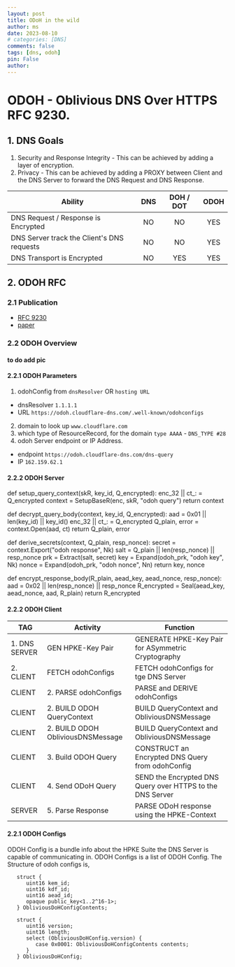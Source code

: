```yaml
---
layout: post
title: ODoH in the wild
author: ms
date: 2023-08-10
# categories: [DNS]
comments: false
tags: [dns, odoh]
pin: False
author:
---
```


# ODOH - Oblivious DNS Over HTTPS RFC 9230.

## 1. DNS Goals
1. Security and Response Integrity - This can be achieved by adding a layer of encryption.
2. Privacy - This can be achieved by adding a PROXY between Client and the DNS Server to forward the DNS Request and DNS Response.


| Ability                                      | DNS |DOH / DOT | ODOH |
|----------------------------------------------|:-----:|:----------:|:------:|
| DNS Request / Response is Encrypted          | NO  | NO       | YES  |
| DNS Server track the Client's DNS requests | NO  | NO       | YES  |
| DNS Transport is Encrypted                  | NO  | YES      | YES  |



## 2. ODOH RFC

### 2.1 Publication
- [RFC 9230](https://datatracker.ietf.org/doc/rfc9230/)
- [paper](pdf)

### 2.2 ODOH Overview

#### to do add pic

#### 2.2.1 ODOH Parameters

1. odohConfig from `dnsResolver` OR `hosting URL`
- dnsResolver `1.1.1.1`
- URL `https://odoh.cloudflare-dns.com/.well-known/odohconfigs`
2. domain to look up `www.cloudflare.com`
3. which type of ResourceRecord, for the domain `type AAAA` - `DNS_TYPE #28`
4. odoh Server endpoint or IP Address.
- endpoint `https://odoh.cloudflare-dns.com/dns-query`
- IP `162.159.62.1`

#### 2.2.2 ODOH Server


def setup_query_context(skR, key_id, Q_encrypted):
    enc_32 || ct_: = Q_encrypted
    context = SetupBaseR(enc, skR, "odoh query")
    return context

def decrypt_query_body(context, key_id, Q_encrypted):
    aad = 0x01 || len(key_id) || key_id()
    enc_32 || ct_: = Q_encrypted
    Q_plain, error = context.Open(aad, ct)
    return Q_plain, error

def derive_secrets(context, Q_plain, resp_nonce):
    secret = context.Export("odoh response", Nk)
    salt = Q_plain || len(resp_nonce) || resp_nonce
    prk = Extract(salt, secret)
    key = Expand(odoh_prk, "odoh key", Nk)
    nonce = Expand(odoh_prk, "odoh nonce", Nn)
    return key, nonce

def encrypt_response_body(R_plain, aead_key, aead_nonce, resp_nonce):
    aad = 0x02 || len(resp_nonce) || resp_nonce
    R_encrypted = Seal(aead_key, aead_nonce, aad, R_plain)
    return R_encrypted



#### 2.2.2 ODOH Client

|TAG | Activity            | Function                                                     | 
|---|---------------------|--------------------------------------------------------------|
|1. DNS SERVER| GEN HPKE-Key Pair | GENERATE HPKE-Key Pair for ASymmetric Cryptography 	         |
|2. CLIENT| FETCH odohConfigs | FETCH odohConfigs for tge DNS Server 	                     |
|CLIENT|2. PARSE odohConfigs | PARSE and DERIVE odohConfigs                                 |
|CLIENT|2. BUILD  ODOH QueryContext| BUILD QueryContext and ObliviousDNSMessage                                 |
|CLIENT|2. BUILD  ODOH ObliviousDNSMessage| BUILD QueryContext and ObliviousDNSMessage                                 |
|CLIENT|3. Build ODOH Query  | CONSTRUCT an Encrypted DNS Query from odohConfig             |
|CLIENT|4. Send ODoH Query   | SEND the Encrypted DNS Query over HTTPS to the DNS Server    |
|SERVER|5. Parse Response    | PARSE ODoH response using the HPKE-Context  |

#### 2.2.1 ODOH Configs

ODOH Config is a bundle info about the HPKE Suite the DNS Server is capable of communicating in.
ODOH Configs is a list of ODOH Config. The Structure of odoh configs is,

```
   struct {
      uint16 kem_id;
      uint16 kdf_id;
      uint16 aead_id;
      opaque public_key<1..2^16-1>;
   } ObliviousDoHConfigContents;

   struct {
      uint16 version;
      uint16 length;
      select (ObliviousDoHConfig.version) {
         case 0x0001: ObliviousDoHConfigContents contents;
      }
   } ObliviousDoHConfig;
```







































